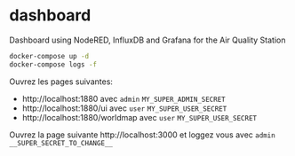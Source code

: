 # dashboard
Dashboard using NodeRED, InfluxDB and Grafana for the Air Quality Station


```bash
docker-compose up -d
docker-compose logs -f

```


Ouvrez les pages suivantes:
* http://localhost:1880 avec `admin` `MY_SUPER_ADMIN_SECRET`
* http://localhost:1880/ui avec `user` `MY_SUPER_USER_SECRET`
* http://localhost:1880/worldmap avec `user` `MY_SUPER_USER_SECRET`

Ouvrez la page suivante http://localhost:3000 et loggez vous avec `admin` `__SUPER_SECRET_TO_CHANGE__`

